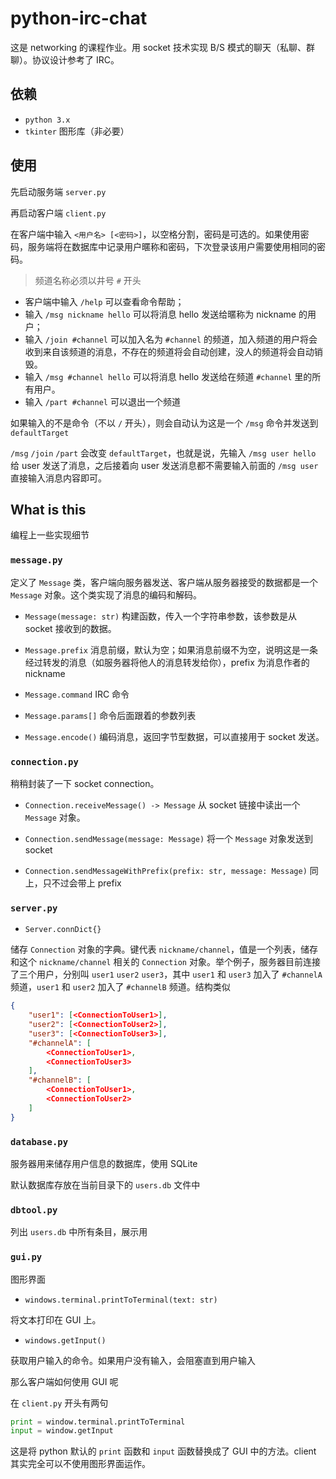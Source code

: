 # python-irc-chat

这是 networking 的课程作业。用 socket 技术实现 B/S 模式的聊天（私聊、群聊）。协议设计参考了 IRC。

## 依赖

- `python 3.x`
- `tkinter` 图形库（非必要）

## 使用

先启动服务端 `server.py`

再启动客户端 `client.py`

在客户端中输入 `<用户名> [<密码>]`，以空格分割，密码是可选的。如果使用密码，服务端将在数据库中记录用户暱称和密码，下次登录该用户需要使用相同的密码。

> 频道名称必须以井号 `#` 开头

- 客户端中输入 `/help` 可以查看命令帮助；
- 输入 `/msg nickname hello` 可以将消息 hello 发送给暱称为 nickname 的用户；
- 输入 `/join #channel` 可以加入名为 `#channel` 的频道，加入频道的用户将会收到来自该频道的消息，不存在的频道将会自动创建，没人的频道将会自动销毁。
- 输入 `/msg #channel hello` 可以将消息 hello 发送给在频道 `#channel` 里的所有用户。
- 输入 `/part #channel` 可以退出一个频道

如果输入的不是命令（不以 `/` 开头），则会自动认为这是一个 `/msg` 命令并发送到 `defaultTarget`

`/msg` `/join` `/part` 会改变 `defaultTarget`，也就是说，先输入 `/msg user hello` 给 user 发送了消息，之后接着向 user 发送消息都不需要输入前面的 `/msg user` 直接输入消息内容即可。

## What is this

编程上一些实现细节

### `message.py`

定义了 `Message` 类，客户端向服务器发送、客户端从服务器接受的数据都是一个 `Message` 对象。这个类实现了消息的编码和解码。

- `Message(message: str)` 构建函数，传入一个字符串参数，该参数是从 socket 接收到的数据。

- `Message.prefix` 消息前缀，默认为空；如果消息前缀不为空，说明这是一条经过转发的消息（如服务器将他人的消息转发给你），prefix 为消息作者的 nickname

- `Message.command` IRC 命令

- `Message.params[]` 命令后面跟着的参数列表

- `Message.encode()` 编码消息，返回字节型数据，可以直接用于 socket 发送。

### `connection.py`

稍稍封装了一下 socket connection。

- `Connection.receiveMessage() -> Message` 从 socket 链接中读出一个 `Message` 对象。

- `Connection.sendMessage(message: Message)` 将一个 `Message` 对象发送到 socket

- `Connection.sendMessageWithPrefix(prefix: str, message: Message)` 同上，只不过会带上 prefix

### `server.py`

- `Server.connDict{}`

储存 `Connection` 对象的字典。键代表 `nickname/channel`，值是一个列表，储存和这个 `nickname/channel` 相关的 `Connection` 对象。举个例子，服务器目前连接了三个用户，分别叫 `user1` `user2` `user3`，其中 `user1` 和 `user3` 加入了 `#channelA` 频道，`user1` 和 `user2` 加入了 `#channelB` 频道。结构类似

```json
{
    "user1": [<ConnectionToUser1>],
    "user2": [<ConnectionToUser2>],
    "user3": [<ConnectionToUser3>],
    "#channelA": [
        <ConnectionToUser1>,
        <ConnectionToUser3>
    ],
    "#channelB": [
        <ConnectionToUser1>,
        <ConnectionToUser2>
    ]
}
```

### `database.py`

服务器用来储存用户信息的数据库，使用 SQLite

默认数据库存放在当前目录下的 `users.db` 文件中

### `dbtool.py`

列出 `users.db` 中所有条目，展示用

### `gui.py`

图形界面

- `windows.terminal.printToTerminal(text: str)`

将文本打印在 GUI 上。

- `windows.getInput()`

获取用户输入的命令。如果用户没有输入，会阻塞直到用户输入

那么客户端如何使用 GUI 呢

在 `client.py` 开头有两句

```python
print = window.terminal.printToTerminal
input = window.getInput
```

这是将 python 默认的 `print` 函数和 `input` 函数替换成了 GUI 中的方法。client 其实完全可以不使用图形界面运作。
